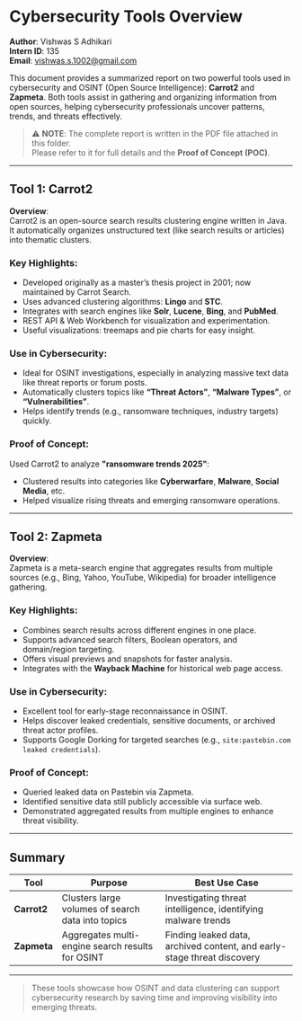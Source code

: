 # Cybersecurity Tools Overview

**Author**: Vishwas S Adhikari  
**Intern ID**: 135  
**Email**: vishwas.s.1002@gmail.com  

This document provides a summarized report on two powerful tools used in cybersecurity and OSINT (Open Source Intelligence): **Carrot2** and **Zapmeta**. Both tools assist in gathering and organizing information from open sources, helping cybersecurity professionals uncover patterns, trends, and threats effectively.

> ⚠️ **NOTE**: The complete report is written in the PDF file attached in this folder.  
> Please refer to it for full details and the **Proof of Concept (POC)**.

---

## Tool 1: Carrot2

**Overview**:  
Carrot2 is an open-source search results clustering engine written in Java. It automatically organizes unstructured text (like search results or articles) into thematic clusters.

### Key Highlights:
- Developed originally as a master’s thesis project in 2001; now maintained by Carrot Search.
- Uses advanced clustering algorithms: **Lingo** and **STC**.
- Integrates with search engines like **Solr**, **Lucene**, **Bing**, and **PubMed**.
- REST API & Web Workbench for visualization and experimentation.
- Useful visualizations: treemaps and pie charts for easy insight.

###  Use in Cybersecurity:
- Ideal for OSINT investigations, especially in analyzing massive text data like threat reports or forum posts.
- Automatically clusters topics like **“Threat Actors”**, **“Malware Types”**, or **“Vulnerabilities”**.
- Helps identify trends (e.g., ransomware techniques, industry targets) quickly.

### Proof of Concept:
Used Carrot2 to analyze **"ransomware trends 2025"**:
- Clustered results into categories like **Cyberwarfare**, **Malware**, **Social Media**, etc.
- Helped visualize rising threats and emerging ransomware operations.

---

## Tool 2: Zapmeta

**Overview**:  
Zapmeta is a meta-search engine that aggregates results from multiple sources (e.g., Bing, Yahoo, YouTube, Wikipedia) for broader intelligence gathering.

### Key Highlights:
- Combines search results across different engines in one place.
- Supports advanced search filters, Boolean operators, and domain/region targeting.
- Offers visual previews and snapshots for faster analysis.
- Integrates with the **Wayback Machine** for historical web page access.

### Use in Cybersecurity:
- Excellent tool for early-stage reconnaissance in OSINT.
- Helps discover leaked credentials, sensitive documents, or archived threat actor profiles.
- Supports Google Dorking for targeted searches (e.g., `site:pastebin.com leaked credentials`).

### Proof of Concept:
- Queried leaked data on Pastebin via Zapmeta.
- Identified sensitive data still publicly accessible via surface web.
- Demonstrated aggregated results from multiple engines to enhance threat visibility.

---

##  Summary

| Tool | Purpose | Best Use Case |
|------|---------|----------------|
| **Carrot2** | Clusters large volumes of search data into topics | Investigating threat intelligence, identifying malware trends |
| **Zapmeta** | Aggregates multi-engine search results for OSINT | Finding leaked data, archived content, and early-stage threat discovery |

---

> These tools showcase how OSINT and data clustering can support cybersecurity research by saving time and improving visibility into emerging threats.

